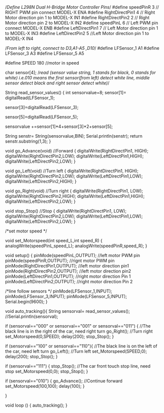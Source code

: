 /*Define L298N Dual H-Bridge Motor Controller Pins*/
#define speedPinR 3 // RIGHT PWM pin connect MODEL-X ENA 
#define RightDirectPin1 4 // Right Motor direction pin 1 to MODEL-X IN1 
#define RightDirectPin2 2 // Right Motor direction pin 2 to MODEL-X IN2 
#define speedPinL 6 // Left PWM pin connect MODEL-X ENB 
#define LeftDirectPin1 7 // Left Motor direction pin 1 to MODEL-X IN3 
#define LeftDirectPin2 5 //Left Motor direction pin 1 to MODEL-X IN4

/*From left to right, connect to D3,A1-A5 ,D10*/
#define LFSensor_1 A1 
#define LFSensor_3 A3 
#define LFSensor_5 A5

#define SPEED 180 //motor in speed

char sensor[4];
/*read (sensor value string, 1 stands for black, 0 stands for white) i.e.010 means the first sensor(from left) detect white line, middle sensor detect black and right sensor detect white)*/

String read_sensor_values() { int sensorvalue=8; 
sensor[1]= digitalRead(LFSensor_1);

sensor[3]=digitalRead(LFSensor_3);

sensor[5]=digitalRead(LFSensor_5);

sensorvalue +=sensor[1]*4+sensor[3]*2+sensor[5];

String senstr= String(sensorvalue,BIN); Serial.println(senstr); return senstr.substring(1,3); }

void go_Advance(void) //Forward 
{ 
  digitalWrite(RightDirectPin1, HIGH); 
  digitalWrite(RightDirectPin2,LOW); 
  digitalWrite(LeftDirectPin1,HIGH); 
  digitalWrite(LeftDirectPin2,LOW); } 
  
void go_Left(void) //Turn left 
{ 
  digitalWrite(RightDirectPin1, HIGH); 
  digitalWrite(RightDirectPin2,LOW); 
  digitalWrite(LeftDirectPin1,LOW); 
  digitalWrite(LeftDirectPin2,HIGH); 
  } 

void go_Right(void) //Turn right 
{ 
  digitalWrite(RightDirectPin1, LOW); 
  digitalWrite(RightDirectPin2,HIGH); 
  digitalWrite(LeftDirectPin1,HIGH); 
  digitalWrite(LeftDirectPin2,LOW); 
  }


void stop_Stop() //Stop 
{ 
digitalWrite(RightDirectPin1, LOW); 
digitalWrite(RightDirectPin2,LOW); 
digitalWrite(LeftDirectPin1,LOW); 
digitalWrite(LeftDirectPin2,LOW); 
} 

/*set motor speed */ 

void set_Motorspeed(int speed_L,int speed_R) 
{ 
  analogWrite(speedPinL,speed_L); 
  analogWrite(speedPinR,speed_R); 
  }

void setup() 
{ 
  pinMode(speedPinL,OUTPUT); //left motor PWM pin 
  pinMode(speedPinR,OUTPUT); //rignt motor PWM pin 
  pinMode(RightDirectPin1,OUTPUT); //left motor direction pin1 
  pinMode(RightDirectPin2,OUTPUT); //left motor direction pin2 
  pinMode(LeftDirectPin1,OUTPUT); //right motor direction Pin 1 
  pinMode(LeftDirectPin2,OUTPUT); //right motor direction Pin 2


/*line follow sensors */ 
pinMode(LFSensor_1,INPUT); 
pinMode(LFSensor_3,INPUT); 
pinMode(LFSensor_5,INPUT); 
Serial.begin(9600); }

void auto_tracking(){ 
  String sensorval= read_sensor_values(); 
//Serial.println(sensorval); 

if (sensorval=="000" or sensorval=="001" or sensorval=="011") 
{ 
  //The black line is in the right of the car, need right turn 
  go_Right(); //Turn right 
  set_Motorspeed(0,SPEED); 
  delay(200); 
  stop_Stop(); 
}

if (sensorval=="100" or sensorval=="110"){ //The black line is on the left of the car, need left turn
 go_Left();  //Turn left
   set_Motorspeed(SPEED,0);
   delay(200);
stop_Stop();
}

if (sensorval=="111") { 
  stop_Stop(); //The car front touch stop line, need stop 
set_Motorspeed(0,0); 
stop_Stop(); 
}

if (sensorval=="010") { 
  go_Advance(); //Continue forward 
set_Motorspeed(100,100); 
delay(100); 
}

}

void loop () 
{ auto_tracking();
}
